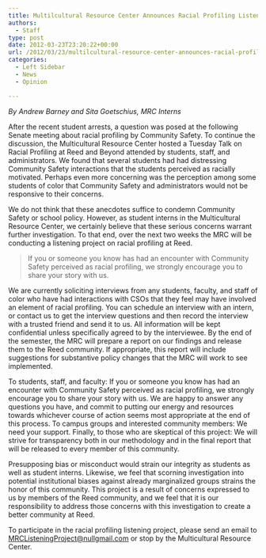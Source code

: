 ```yaml
---
title: Multilcultural Resource Center Announces Racial Profiling Listening Project
authors: 
  - Staff
type: post
date: 2012-03-23T23:20:22+00:00
url: /2012/03/23/multilcultural-resource-center-announces-racial-profiling-listening-project/
categories:
  - Left Sidebar
  - News
  - Opinion

---
```

_By Andrew Barney and Sita Goetschius, MRC Interns_

After the recent student arrests, a question was posed at the following Senate meeting about racial profiling by Community Safety. To continue the discussion, the Multicultural Resource Center hosted a Tuesday Talk on Racial Profiling at Reed and Beyond attended by students, staff, and administrators. We found that several students had had distressing Community Safety interactions that the students perceived as racially motivated. Perhaps even more concerning was the perception among some students of color that Community Safety and administrators would not be responsive to their concerns.

We do not think that these anecdotes suffice to condemn Community Safety or school policy. However, as student interns in the Multicultural Resource Center, we certainly believe that these serious concerns warrant further investigation. To that end, over the next two weeks the MRC will be conducting a listening project on racial profiling at Reed.

> If you or someone you know has had an encounter with Community Safety perceived as racial profiling, we strongly encourage you to share your story with us.

We are currently soliciting interviews from any students, faculty, and staff of color who have had interactions with CSOs that they feel may have involved an element of racial profiling. You can schedule an interview with an intern, or contact us to get the interview questions and then record the interview with a trusted friend and send it to us. All information will be kept confidential unless specifically agreed to by the interviewee. By the end of the semester, the MRC will prepare a report on our findings and release them to the Reed community. If appropriate, this report will include suggestions for substantive policy changes that the MRC will work to see implemented.

To students, staff, and faculty: If you or someone you know has had an encounter with Community Safety perceived as racial profiling, we strongly encourage you to share your story with us. We are happy to answer any questions you have, and commit to putting our energy and resources towards whichever course of action seems most appropriate at the end of this process. To campus groups and interested community members: We need your support. Finally, to those who are skeptical of this project: We will strive for transparency both in our methodology and in the final report that will be released to every member of this community.

Presupposing bias or misconduct would strain our integrity as students as well as student interns. Likewise, we feel that scorning investigation into potential institutional biases against already marginalized groups strains the honor of this community. This project is a result of concerns expressed to us by members of the Reed community, and we feel that it is our responsibility to address those concerns with this investigation to create a better community at Reed.

To participate in the racial profiling listening project, please send an email to [&#x4d;&#x52;&#x43;&#x4c;&#x69;&#x73;&#x74;&#x65;&#x6e;&#x69;&#x6e;&#x67;&#x50;&#x72;&#x6f;&#x6a;&#x65;&#x63;&#x74;&#x40;<span class="oe_displaynone">null</span>&#x67;&#x6d;&#x61;&#x69;&#x6c;&#x2e;&#x63;&#x6f;&#x6d;][1] or stop by the Multicultural Resource Center.

&nbsp;

 [1]: mailto:&#x4d;&#x52;&#x43;&#x4c;&#x69;&#x73;&#x74;&#x65;&#x6e;&#x69;&#x6e;&#x67;&#x50;&#x72;&#x6f;&#x6a;&#x65;&#x63;&#x74;&#x40;&#x67;&#x6d;&#x61;&#x69;&#x6c;&#x2e;&#x63;&#x6f;&#x6d;